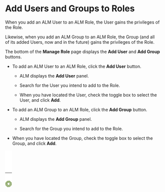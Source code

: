 ﻿[title]: # (Add Users and Groups to Roles)
[tags]: # (Account Lifecycle Manager,ALM,)
[priority]: # (5180)

# Add Users and Groups to Roles

When you add an ALM User to an ALM Role, the User gains the privileges of the Role.

Likewise, when you add an ALM Group to an ALM Role, the Group (and all of its added Users, now and in the future) gains the privileges of the Role.

The bottom of the **Manage Role** page displays the **Add User** and **Add Group** buttons.

* To add an ALM User to an ALM Role, click the **Add User** button.

   * ALM displays the **Add User** panel.

   * Search for the User you intend to add to the Role.

   * When you have located the User, check the toggle box to select the User, and click **Add**.

* To add an ALM Group to an ALM Role, click the **Add Group** button.

   * ALM displays the **Add Group** panel.

   * Search for the Group you intend to add to the Role.

* When you have located the Group, check the toggle box to select the Group, and click **Add**.

![Article End](../../alm-bug.png)

  

  
